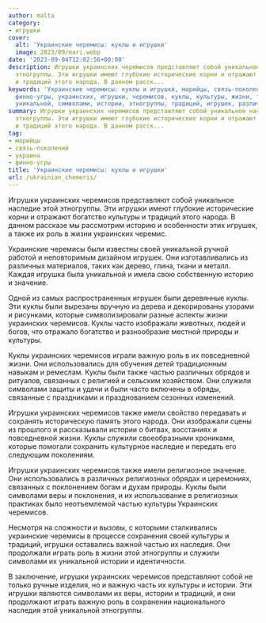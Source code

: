 ```yaml
---
author: malta
category:
- игрушки
cover:
  alt: 'Украинские черемисы: куклы и игрушки'
  image: 2023/09/mari.webp
date: '2023-09-04T12:02:56+00:00'
description: Игрушки украинских черемисов представляют собой уникальное наследие этой
  этногруппы. Эти игрушки имеют глубокие исторические корни и отражают богатство культуры
  и традиций этого народа. В данном расск...
keywords: 'Украинские черемисы: куклы и игрушки, марийцы, связь-поколений, украина,
  финно-угры, украинских, игрушки, черемисов, куклы, культуры, жизни, также, роль,
  уникальной, символами, истории, этногруппы, традиций, игрушек, различных'
summary: Игрушки украинских черемисов представляют собой уникальное наследие этой
  этногруппы. Эти игрушки имеют глубокие исторические корни и отражают богатство культуры
  и традиций этого народа. В данном расск...
tag:
- марийцы
- связь-поколений
- украина
- финно-угры
title: 'Украинские черемисы: куклы и игрушки'
url: /ukrainian_chemeris/
---
```


Игрушки украинских черемисов представляют собой уникальное наследие этой этногруппы. Эти игрушки имеют глубокие исторические корни и отражают богатство культуры и традиций этого народа. В данном рассказе мы рассмотрим историю и особенности этих игрушек, а также их роль в жизни украинских черемис.

Украинские черемисы были известны своей уникальной ручной работой и неповторимым дизайном игрушек. Они изготавливались из различных материалов, таких как дерево, глина, ткани и металл. Каждая игрушка была уникальной и имела свою собственную историю и значение.

Одной из самых распространенных игрушек были деревянные куклы. Эти куклы были вырезаны вручную из дерева и декорированы узорами и рисунками, которые символизировали разные аспекты жизни украинских черемисов. Куклы часто изображали животных, людей и богов, что отражало богатство и разнообразие местной природы и культуры.

Куклы украинских черемисов играли важную роль в их повседневной жизни. Они использовались для обучения детей традиционным навыкам и ремеслам. Куклы были также частью различных обрядов и ритуалов, связанных с религией и сельским хозяйством. Они служили символами защиты и удачи и были часто включены в обряды, связанные с праздниками и празднованием сезонных изменений.

Игрушки украинских черемисов также имели свойство передавать и сохранять историческую память этого народа. Они изображали сцены из прошлого и рассказывали истории о битвах, восстаниях и повседневной жизни. Куклы служили своеобразными хрониками, которые помогали сохранить культурное наследие и передать его следующим поколениям.

Игрушки украинских черемисов также имели религиозное значение. Они использовались в различных религиозных обрядах и церемониях, связанных с поклонением богам и духам природы. Куклы были символами веры и поклонения, и их использование в религиозных практиках было неотъемлемой частью культуры Украинских черемисов.

Несмотря на сложности и вызовы, с которыми сталкивались украинские черемисы в процессе сохранения своей культуры и традиций, игрушки оставались важной частью их наследия. Они продолжали играть роль в жизни этой этногруппы и служили символами их уникальной истории и идентичности.

В заключение, игрушки украинских черемисов представляют собой не только ручные изделия, но и важную часть их культуры и истории. Эти игрушки являются символами их веры, истории и традиций, и они продолжают играть важную роль в сохранении национального наследия этой уникальной этногруппы.